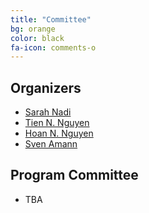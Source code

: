 ```yaml
---
title: "Committee"
bg: orange
color: black
fa-icon: comments-o
---
```


## Organizers

* [Sarah Nadi](http://www.sarahnadi.org/)
* [Tien N. Nguyen](http://www.ece.iastate.edu/~tien/)
* [Hoan N. Nguyen](https://sites.google.com/site/nguyenanhhoan/)
* [Sven Amann](http://sven-amann.de)

## Program Committee

* TBA
